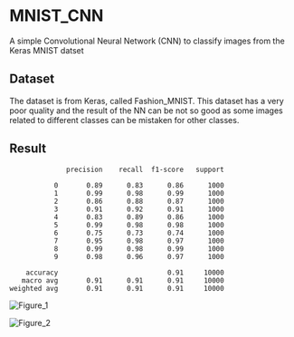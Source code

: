 # MNIST_CNN
A simple Convolutional Neural Network (CNN) to classify images from the Keras MNIST datset

## Dataset
The dataset is from Keras, called Fashion_MNIST. This dataset has a very poor quality and the result of the NN can be not so good as some images related to different classes can be mistaken for other classes.

## Result

```
              precision    recall  f1-score   support

           0       0.89      0.83      0.86      1000
           1       0.99      0.98      0.99      1000
           2       0.86      0.88      0.87      1000
           3       0.91      0.92      0.91      1000
           4       0.83      0.89      0.86      1000
           5       0.99      0.98      0.98      1000
           6       0.75      0.73      0.74      1000
           7       0.95      0.98      0.97      1000
           8       0.99      0.98      0.99      1000
           9       0.98      0.96      0.97      1000

    accuracy                           0.91     10000
   macro avg       0.91      0.91      0.91     10000
weighted avg       0.91      0.91      0.91     10000
```

![Figure_1](https://user-images.githubusercontent.com/56083377/221143005-21c71805-dfd2-4e57-b808-b49b2bdf0608.png)

![Figure_2](https://user-images.githubusercontent.com/56083377/221143033-121558b5-3fde-4905-bede-faa06900bcd7.png)
